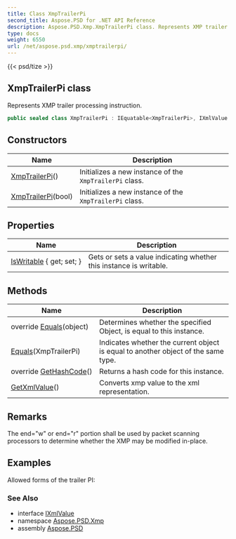 ```yaml
---
title: Class XmpTrailerPi
second_title: Aspose.PSD for .NET API Reference
description: Aspose.PSD.Xmp.XmpTrailerPi class. Represents XMP trailer processing instruction
type: docs
weight: 6550
url: /net/aspose.psd.xmp/xmptrailerpi/
---
```

{{< psd/tize >}}
## XmpTrailerPi class

Represents XMP trailer processing instruction.

```csharp
public sealed class XmpTrailerPi : IEquatable<XmpTrailerPi>, IXmlValue
```

## Constructors

| Name | Description |
| --- | --- |
| [XmpTrailerPi](xmptrailerpi/#constructor)() | Initializes a new instance of the `XmpTrailerPi` class. |
| [XmpTrailerPi](xmptrailerpi/#constructor_1)(bool) | Initializes a new instance of the `XmpTrailerPi` class. |

## Properties

| Name | Description |
| --- | --- |
| [IsWritable](../../aspose.psd.xmp/xmptrailerpi/iswritable/) { get; set; } | Gets or sets a value indicating whether this instance is writable. |

## Methods

| Name | Description |
| --- | --- |
| override [Equals](../../aspose.psd.xmp/xmptrailerpi/equals/#equals_1)(object) | Determines whether the specified Object, is equal to this instance. |
| [Equals](../../aspose.psd.xmp/xmptrailerpi/equals/#equals)(XmpTrailerPi) | Indicates whether the current object is equal to another object of the same type. |
| override [GetHashCode](../../aspose.psd.xmp/xmptrailerpi/gethashcode/)() | Returns a hash code for this instance. |
| [GetXmlValue](../../aspose.psd.xmp/xmptrailerpi/getxmlvalue/)() | Converts xmp value to the xml representation. |

## Remarks

The end="w" or end="r" portion shall be used by packet scanning processors to determine whether the XMP may be modified in-place.

## Examples

Allowed forms of the trailer PI:

### See Also

* interface [IXmlValue](../ixmlvalue/)
* namespace [Aspose.PSD.Xmp](../../aspose.psd.xmp/)
* assembly [Aspose.PSD](../../)


